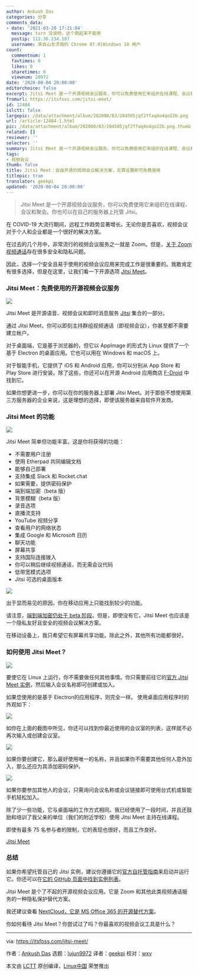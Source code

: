 ```yaml
---
author: Ankush Das
categories: 分享
comments_data:
- date: '2021-03-20 17:21:04'
  message: turn 没说吧，这个跑起来不能用
  postip: 112.36.234.187
  username: 来自山东济南的 Chrome 87.0|Windows 10 用户
count:
  commentnum: 1
  favtimes: 0
  likes: 0
  sharetimes: 0
  viewnum: 20972
date: '2020-08-04 20:00:00'
editorchoice: false
excerpt: Jitsi Meet 是一个开源视频会议服务，你可以免费使用它来组织在线课程、会议和聚会。你也可以在自己的服务器上托管 Jitsi。
fromurl: https://itsfoss.com/jitsi-meet/
id: 12484
islctt: false
largepic: /data/attachment/album/202008/03/204505jqf2ffaq4o4qo22b.png
url: /article-12484-1.html
pic: /data/attachment/album/202008/03/204505jqf2ffaq4o4qo22b.png.thumb.jpg
related: []
reviewer: ''
selector: ''
summary: Jitsi Meet 是一个开源视频会议服务，你可以免费使用它来组织在线课程、会议和聚会。你也可以在自己的服务器上托管 Jitsi。
tags:
- 视频会议
thumb: false
title: Jitsi Meet：自由开源的视频会议解决方案，无需设置即可免费使用
titlepic: true
translator: geekpi
updated: '2020-08-04 20:00:00'
---
```



> Jitsi Meet 是一个开源视频会议服务，你可以免费使用它来组织在线课程、会议和聚会。你也可以在自己的服务器上托管 Jitsi。


在 COVID-19 大流行期间，远程工作趋势显著增长。无论你是否喜欢，视频会议对于个人和企业都是一个很好的解决方案。


在过去的几个月中，非常流行的视频会议服务之一就是 Zoom。但是，[关于 Zoom 视频通话](https://www.tomsguide.com/news/zoom-security-privacy-woes)存在很多安全和隐私问题。


因此，选择一个安全且易于使用的视频会议应用来完成工作是很重要的。我敢肯定有很多选择，但是在这里，让我们看一下开源选项 [Jitsi Meet](https://meet.jit.si/)。


### Jitsi Meet：免费使用的开源视频会议服务


![](/data/attachment/album/202008/03/204505jqf2ffaq4o4qo22b.png)


Jitsi Meet 是开源语音、视频会议和即时消息服务 [Jitsi](https://jitsi.org/) 集合的一部分。


通过 Jitsi Meet，你可以即刻主持群组视频通话（即视频会议），你甚至都不需要建立帐户。


对于桌面端，它是基于浏览器的，但它以 AppImage 的形式为 Linux 提供了一个基于 Electron 的桌面应用。它也可以用在 Windows 和 macOS 上。


对于智能手机，它提供了 iOS 和 Android 应用，你可以分别从 App Store 和 Play Store 进行安装。除了这些，你还可以在开源 Android 应用商店 [F-Droid](https://f-droid.org/en/packages/org.jitsi.meet/) 中找到它。


如果你想更进一步，你可以在你的服务器上部署 Jitsi Meet。对于那些不想使用第三方服务器的企业来说，这是理想的选择，即使该服务器来自软件开发商。


### Jitsi Meet 的功能


![](/data/attachment/album/202008/03/204514lq7cnnnackzzkd5y.jpg)


Jitsi Meet 简单但功能丰富。这是你将获得的功能：


* 不需要用户注册
* 使用 Etherpad 共同编辑文档
* 能够自己部署
* 支持集成 Slack 和 Rocket.chat
* 如果需要，提供密码保护
* 端到端加密（beta 版）
* 背景模糊（beta 版）
* 录音选项
* 直播流支持
* YouTube 视频分享
* 查看用户的网络状态
* 集成 Google 和 Microsoft 日历
* 聊天功能
* 屏幕共享
* 支持国际连接拨入
* 你可以稍后继续视频通话，而无需会议代码
* 低带宽模式选项
* Jitsi 可选的桌面版本


![](/data/attachment/album/202008/03/204537ig92p99g3pgggvzg.png)


出于显而易见的原因，你在移动应用上只能找到较少的功能。


请注意，[端到端加密仍处于 beta 阶段](https://jitsi.org/blog/e2ee/)。但是，即使没有它，Jitsi Meet 也应该是一个隐私友好且安全的视频会议解决方案。


在移动设备上，我只希望它有屏幕共享功能。除此之外，其他所有功能都很好。


### 如何使用 Jitsi Meet？


![](/data/attachment/album/202008/03/204551cmc3scf82f8zum4l.png)


要使它在 Linux 上运行，你不需要做任何其他事情。你只需要前往它的[官方 Jitsi Meet 实例](https://meet.jit.si/)，然后输入会议名称即可创建或加入。


如果您使用的是基于 Electron的应用程序，则完全一样。 使用桌面应用程序时的外观如下：


![](/data/attachment/album/202008/03/204645kpej0ni2h02vb4it.png)


如你在上面的截图中所见，你还可以找到你最近使用的会议室的列表，这样就不必再次输入或创建会议室。


![](/data/attachment/album/202008/03/204718y39wkl5t3kl3kmk4.png)


如果你要创建它，那么最好使用唯一的名称，并且如果你不需要其他任何人意外加入，那么还应为其添加密码保护。


![](/data/attachment/album/202008/03/204741xihdbqi5hclhb32i.png)


如果你要参加其他人的会议，只需询问会议名称或会议链接即可使用台式机或智能手机轻松加入。


除了少一些功能，它与桌面端的工作方式相同。我已经使用了一段时间，并且还鼓励和培训了我父亲的单位（我们的附近学校）使用 Jitsi Meet 主持在线课程。


即使有最多 75 名参与者的限制，它的表现也很好，而且工作良好。


[Jitsi Meet](https://meet.jit.si)


### 总结


如果你希望托管自己的 Jitsi 实例，建议你遵循它的[官方自托管指南](https://jitsi.github.io/handbook/docs/devops-guide/devops-guide-quickstart)来启动并运行它。你还可以在[它的 GitHub 页面中找到实例列表](https://github.com/jitsi/jitsi-meet/wiki/Jitsi-Meet-Instances)。


Jitsi Meet 是个了不起的开源视频会议应用。它是 Zoom 和其他此类视频通话服务的一种隐私保护替代方案。


我还建议查看 [NextCloud，它是 MS Office 365 的开源替代方案](https://itsfoss.com/nextcloud/)。


你如何看待 Jitsi Meet？你尝试过了吗？你最喜欢的视频会议工具是什么？




---


via: <https://itsfoss.com/jitsi-meet/>


作者：[Ankush Das](https://itsfoss.com/author/ankush/) 选题：[lujun9972](https://github.com/lujun9972) 译者：[geekpi](https://github.com/geekpi) 校对：[wxy](https://github.com/wxy)


本文由 [LCTT](https://github.com/LCTT/TranslateProject) 原创编译，[Linux中国](https://linux.cn/) 荣誉推出